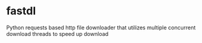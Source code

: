 fastdl
======

Python requests based http file downloader that utilizes multiple concurrent download threads to speed up download
